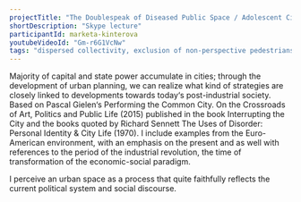 ```yaml
---
projectTitle: "The Doublespeak of Diseased Public Space / Adolescent City"
shortDescription: "Skype lecture"
participantId: marketa-kinterova
youtubeVideoId: "Gm-r6G1VcNw"
tags: "dispersed collectivity, exclusion of non-perspective pedestrians, object, outsourcing, places of transparency, self-destructing structures"
---
```


Majority of capital and state power accumulate in cities; through the development of urban planning, we can realize what kind of strategies are closely linked to developments towards today‘s post-industrial society. Based on Pascal Gielen‘s Performing the Common City. On the Crossroads of Art, Politics and Public Life (2015) published in the book Interrupting the City and the books quoted by Richard Sennett The Uses of Disorder: Personal Identity & City Life (1970). I include examples from the Euro-American environment, with an emphasis on the present and as well with references to the period of the industrial revolution, the time of transformation of the economic-social paradigm.

I perceive an urban space as a process that quite faithfully reflects the current political system and social discourse.
